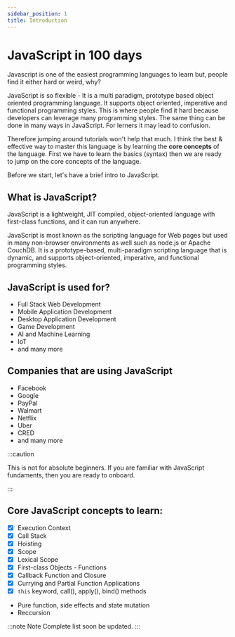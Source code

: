 ```yaml
---
sidebar_position: 1
title: Introduction
---
```


# JavaScript in 100 days

Javascript is one of the easiest programming languages to learn but, people find it either hard or weird, why?

JavaScript is so flexible - It is a multi paradigm, prototype based object oriented programming language. It supports object oriented, imperative and functional programming styles. This is where people find it hard because developers can leverage many programming styles. The same thing can be done in many ways in JavaScript. For lerners it may lead to confusion.

Therefore jumping around tutorials won't help that much. I think the best & effective way to master this language is by learning the **core concepts** of the language. First we have to learn the basics (syntax) then we are ready to jump on the core concepts of the language.

Before we start, let's have a brief intro to JavaScript.

## What is JavaScript?

JavaScript is a lightweight, JIT compiled, object-oriented language with first-class functions, and it can run anywhere.

JavaScript is most known as the scripting language for Web pages but used in many non-browser environments as well such as node.js or Apache CouchDB. It is a prototype-based, multi-paradigm scripting language that is dynamic, and supports object-oriented, imperative, and functional programming styles.

## JavaScript is used for?

- Full Stack Web Development
- Mobile Application Development
- Desktop Application Development
- Game Development
- AI and Machine Learning
- IoT
- and many more

## Companies that are using JavaScript

- Facebook
- Google
- PayPal
- Walmart
- Netflix
- Uber
- CRED
- and many more

:::caution

This is not for absolute beginners. If you are familiar with JavaScript fundaments, then you are ready to onboard.

:::

## Core JavaScript concepts to learn:

- [x] Execution Context
- [x] Call Stack
- [x] Hoisting
- [x] Scope
- [x] Lexical Scope
- [x] First-class Objects - Functions
- [x] Callback Function and Closure
- [x] Currying and Partial Function Applications
- [x] `this` keyword, call(), apply(), bind() methods
- Pure function, side effects and state mutation
- Reccursion

:::note Note
Complete list soon be updated.
:::
